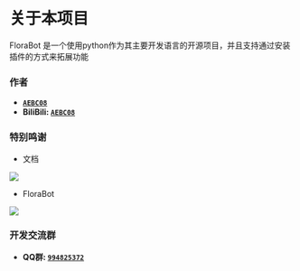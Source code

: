 # 关于本项目

FloraBot 是一个使用python作为其主要开发语言的开源项目，并且支持通过安装插件的方式来拓展功能

### 作者
* **[`AEBC08`](https://github.com/AEBC08)**
* **BiliBili: [`AEBC08`](https://space.bilibili.com/510197857)**
### 特别鸣谢
- 文档

<a href="https://github.com/FloraBotteam/FloraBotteam.github.io/graphs/contributors">
  <img src="https://contrib.rocks/image?repo=FloraBotteam/FloraBotteam.github.io" />
</a>

- FloraBot

<a href="https://github.com/FloraBotteam/FloraBot/graphs/contributors">
  <img src="https://contrib.rocks/image?repo=FloraBotteam/FloraBot" />
</a>



### 开发交流群
* **QQ群: [`994825372`](http://qm.qq.com/cgi-bin/qm/qr?_wv=1027&amp;k=ZkfLbEF4XRGK4Ts044mUdhpFZyn1PtE7&amp;authKey=jAdddExKGHv0ANYh%2BFU634S5SS7jbO6Gr8EJxXRKAVoE7Ue4HpHZdD8tnrOcUSeD&amp;noverify=0&amp;group_code=994825372)**